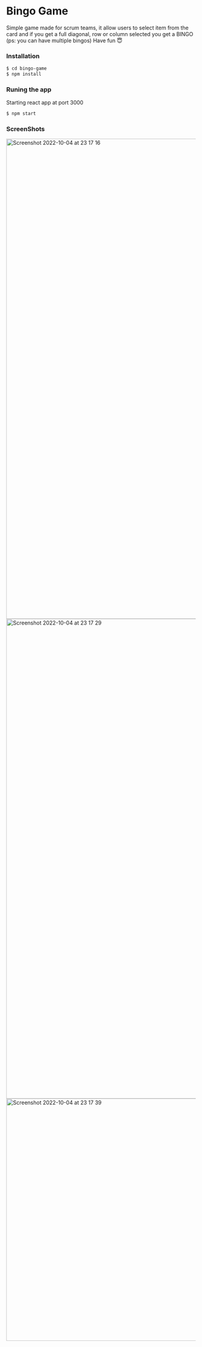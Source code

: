 # Bingo Game

Simple game made for scrum teams, it allow users to select item from the card and if you get a full diagonal, row or column selected you get a BINGO
(ps: you can have multiple bingos)
Have fun 😇

### Installation

```sh
$ cd bingo-game
$ npm install
```
### Runing the app
Starting react app at port 3000
```sh
$ npm start
```

### ScreenShots

<img width="1278" alt="Screenshot 2022-10-04 at 23 17 16" src="https://user-images.githubusercontent.com/36156046/193933546-707a7d48-e61c-4692-9dde-39b39f65f6e0.png">
<img width="1277" alt="Screenshot 2022-10-04 at 23 17 29" src="https://user-images.githubusercontent.com/36156046/193933558-4e02272f-1e30-4ba7-9f57-1fcd3017fb8f.png">
<img width="645" alt="Screenshot 2022-10-04 at 23 17 39" src="https://user-images.githubusercontent.com/36156046/193933565-715fe737-9a4c-4f5d-b708-272d73144e91.png">
